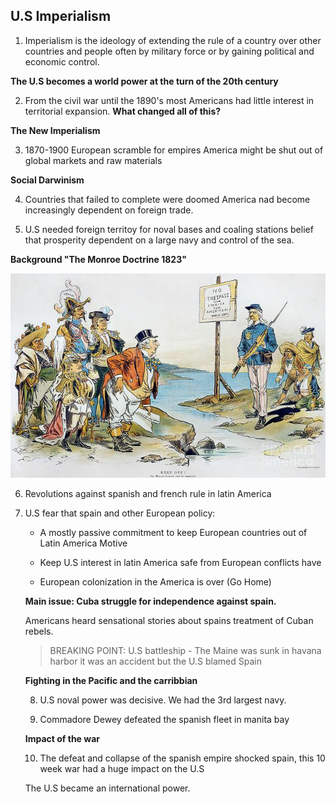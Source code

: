 ## U.S Imperialism
1. Imperialism is the ideology of extending the rule of a country over other countries and people often by military force or by gaining political and economic control.

**The U.S becomes a world power at the turn of the 20th century**

2. From the civil war until the 1890's most Americans had little interest in territorial expansion. **What changed all of this?**

**The New Imperialism**

3. 1870-1900 European scramble for empires America might be shut out of global markets and raw materials

**Social Darwinism**

4. Countries that failed to complete were doomed America nad become increasingly dependent on foreign trade. 

5. U.S needed foreign territoy for noval bases and coaling stations belief that prosperity dependent on a large navy and control of the sea.

**Background "The Monroe Doctrine 1823"**

![Monroe](Images/Monroe.jpg)

6. Revolutions against spanish and french rule in latin America 

7. U.S fear that spain and other European policy:

    * A mostly passive commitment to keep European countries out of Latin America Motive 

    * Keep U.S interest in latin America safe from European conflicts have 

    * European colonization in the America is over (Go Home) 

    **Main issue: Cuba struggle for independence against spain.**
    
    Americans heard sensational stories about spains treatment of Cuban rebels. 
    
    >BREAKING POINT: U.S battleship - The Maine was sunk in havana harbor it was an accident but the U.S blamed Spain 

    **Fighting in the Pacific and the carribbian** 

    8. U.S noval power was decisive. We had the 3rd largest navy.

    9. Commadore Dewey defeated the spanish fleet in manita bay 

    **Impact of the war**

    10. The defeat and collapse of the spanish empire shocked spain, this 10 week war had a huge impact on the U.S 

    The U.S became an international power.

